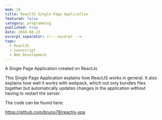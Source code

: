 ```yaml
---
mod: 18
title: ReactJS Single Page Application
featured: false
category: programming
published: true
date: 2016-08-23
excerpt_separator: <!-- excerpt -->
tags:
  - ReactJS
  - javascript
  - Web Development
---
```

A Single Page Application created on ReactJs
<!-- excerpt -->

This Single Page Application explains how ReactJS works in general. It also explains how well it works with webpack, which not only bundles files together but automatically updates changes in the application without having to restart the server.


The code can be found here:

<https://github.com/bruno78/reactjs-spa>
